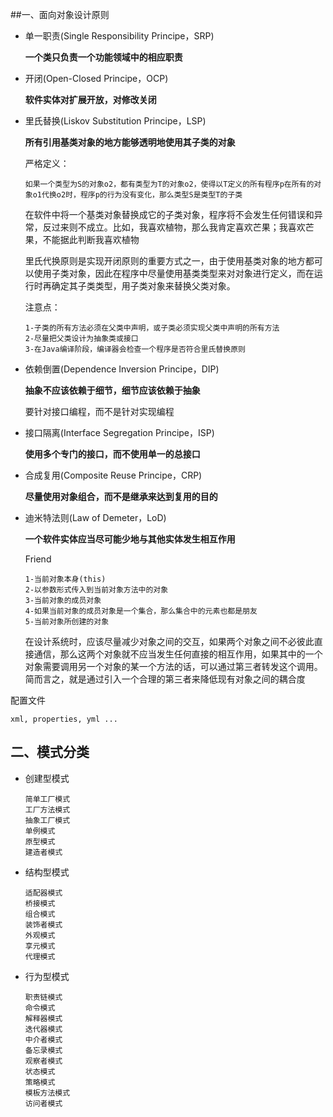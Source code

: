##一、面向对象设计原则

- 单一职责(Single Responsibility Principe，SRP)

  **一个类只负责一个功能领域中的相应职责**

- 开闭(Open-Closed Principe，OCP)

  **软件实体对扩展开放，对修改关闭**

- 里氏替换(Liskov Substitution Principe，LSP)

  **所有引用基类对象的地方能够透明地使用其子类的对象**

  严格定义：

  ```
  如果一个类型为S的对象o2，都有类型为T的对象o2，使得以T定义的所有程序p在所有的对象o1代换o2时，程序p的行为没有变化，那么类型S是类型T的子类
  ```

  在软件中将一个基类对象替换成它的子类对象，程序将不会发生任何错误和异常，反过来则不成立。比如，我喜欢植物，那么我肯定喜欢芒果；我喜欢芒	果，不能据此判断我喜欢植物

  里氏代换原则是实现开闭原则的重要方式之一，由于使用基类对象的地方都可以使用子类对象，因此在程序中尽量使用基类类型来对对象进行定义，而在运行时再确定其子类类型，用子类对象来替换父类对象。

  注意点：

  ```
  1-子类的所有方法必须在父类中声明，或子类必须实现父类中声明的所有方法
  2-尽量把父类设计为抽象类或接口
  3-在Java编译阶段，编译器会检查一个程序是否符合里氏替换原则
  ```

- 依赖倒置(Dependence Inversion Principe，DIP)

  **抽象不应该依赖于细节，细节应该依赖于抽象**

  要针对接口编程，而不是针对实现编程



- 接口隔离(Interface Segregation Principe，ISP)

  **使用多个专门的接口，而不使用单一的总接口**

- 合成复用(Composite Reuse Principe，CRP)

  **尽量使用对象组合，而不是继承来达到复用的目的**

  

- 迪米特法则(Law of Demeter，LoD)

  **一个软件实体应当尽可能少地与其他实体发生相互作用**

  Friend

  ```
  1-当前对象本身(this)
  2-以参数形式传入到当前对象方法中的对象
  3-当前对象的成员对象
  4-如果当前对象的成员对象是一个集合，那么集合中的元素也都是朋友
  5-当前对象所创建的对象
  ```

  在设计系统时，应该尽量减少对象之间的交互，如果两个对象之间不必彼此直接通信，那么这两个对象就不应当发生任何直接的相互作用，如果其中的一个对象需要调用另一个对象的某一个方法的话，可以通过第三者转发这个调用。简而言之，就是通过引入一个合理的第三者来降低现有对象之间的耦合度

配置文件

```
xml, properties, yml ...
```

## 二、模式分类

- 创建型模式

  ```
  简单工厂模式
  工厂方法模式
  抽象工厂模式
  单例模式
  原型模式
  建造者模式
  ```

- 结构型模式

  ```
  适配器模式
  桥接模式
  组合模式
  装饰者模式
  外观模式
  享元模式
  代理模式
  ```

- 行为型模式

  ```
  职责链模式
  命令模式
  解释器模式
  迭代器模式
  中介者模式
  备忘录模式
  观察者模式
  状态模式
  策略模式
  模板方法模式
  访问者模式
  ```

  